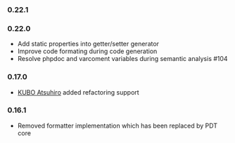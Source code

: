 ### 0.22.1


### 0.22.0

- Add static properties into getter/setter generator
- Improve code formating during code generation
- Resolve phpdoc and varcoment variables during semantic analysis #104

### 0.17.0

- [KUBO Atsuhiro](https://github.com/iteman) added refactoring support

### 0.16.1

- Removed formatter implementation which has been replaced by PDT core
